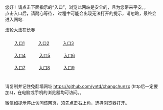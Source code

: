 您好！请点击下面指示的“入口”，浏览此网站是安全的，且为您带来平安。。 <br/>
点击入口后，请耐心等待， 过程中可能会出现无法打开的提示，请忽略，最终会进入网站. </br>

法轮大法在长春<br/>
<div style="padding:10px"><a style="margin:20px" target="_blank" href="https://d28w9xbrzz66fs.cloudfront.net/2Qpsp?msqecoc" id="ccLink1" rel="nofollow">入口1</a> <a target="_blank" style="margin:20px" href="https://d1kbmkg4e6ncp1.cloudfront.net/2Qpsp?fsztsp" id="ccLink2" rel="nofollow">入口2</a> <a style="margin:20px" target="_blank" href="https://d2axedct64w57y.cloudfront.net/2Qpsp?tecbdj" id="ccLink3" rel="nofollow">入口3</a></div>

<div style="padding:10px" ><a style="margin:20px" target="_blank" href="https://d28w9xbrzz66fs.cloudfront.net/2Qpsp?msqecoc" id="ccLink4" rel="nofollow">入口4</a> <a style="margin:20px" href="https://d1kbmkg4e6ncp1.cloudfront.net/2Qpsp?fsztsp" target="_blank" id="ccLink5" rel="nofollow">入口5</a> <a style="margin:20px" href="https://d2axedct64w57y.cloudfront.net/2Qpsp?tecbdj" target="_blank" id="ccLink6" rel="nofollow">入口6</a></div>

<div style="padding:10px"><a style="margin:20px" target="_blank" href="https://d28w9xbrzz66fs.cloudfront.net/2Qpsp?msqecoc" id="ccLink7" rel="nofollow">入口7</a> <a style="margin:20px" href="https://d1kbmkg4e6ncp1.cloudfront.net/2Qpsp?fsztsp" target="_blank" id="ccLink8" rel="nofollow">入口8</a> <a style="margin:20px" target="_blank" href="https://d2axedct64w57y.cloudfront.net/2Qpsp?tecbdj" id="ccLink9" rel="nofollow">入口9</a></div>

<br/>



请复制并记住免翻墙网址 https://github.com/yntd/changchunzx (http后一定要加s)，在电脑或手机的浏览器均可访问。。<br/>

微信如提示停止访问该网页，须先点击右上角，选择浏览器打开。
